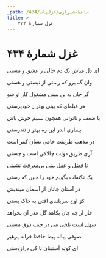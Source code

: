 ```yaml
---
_path: /حافظ-شیرازی/غزلیات/434
title: >-
    غزل شمارهٔ ۴۳۴
---
```

# غزل شمارهٔ ۴۳۴

<div class="b" id="bn1"><div class="m1"><p>ای دل مباش یک دم خالی ز عشق و مستی</p></div>
<div class="m2"><p>وان گه برو که رستی از نیستی و هستی</p></div></div>
<div class="b" id="bn2"><div class="m1"><p>گر جان به تن ببینی مشغول کار او شو</p></div>
<div class="m2"><p>هر قبله‌ای که بینی بهتر ز خودپرستی</p></div></div>
<div class="b" id="bn3"><div class="m1"><p>با ضعف و ناتوانی همچون نسیم خوش باش</p></div>
<div class="m2"><p>بیماری اندر این ره بهتر ز تندرستی</p></div></div>
<div class="b" id="bn4"><div class="m1"><p>در مذهب طریقت خامی نشان کفر است</p></div>
<div class="m2"><p>آری طریق دولت چالاکی است و چستی</p></div></div>
<div class="b" id="bn5"><div class="m1"><p>تا فضل و عقل بینی بی‌معرفت نشینی</p></div>
<div class="m2"><p>یک نکته‌ات بگویم خود را مبین که رستی</p></div></div>
<div class="b" id="bn6"><div class="m1"><p>در آستان جانان از آسمان میندیش</p></div>
<div class="m2"><p>کز اوج سربلندی افتی به خاک پستی</p></div></div>
<div class="b" id="bn7"><div class="m1"><p>خار ار چه جان بکاهد گل عذر آن بخواهد</p></div>
<div class="m2"><p>سهل است تلخی می در جنب ذوق مستی</p></div></div>
<div class="b" id="bn8"><div class="m1"><p>صوفی پیاله پیما حافظ قرابه پرهیز</p></div>
<div class="m2"><p>ای کوته آستینان تا کی درازدستی</p></div></div>
